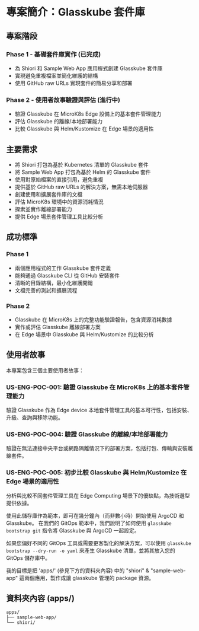 # 專案簡介：Glasskube 套件庫

## 專案階段
### Phase 1 - 基礎套件庫實作 (已完成)
- 為 Shiori 和 Sample Web App 應用程式創建 Glasskube 套件庫
- 實現避免重複檔案並簡化維護的結構
- 使用 GitHub raw URLs 實現套件的簡易分享和部署

### Phase 2 - 使用者故事驗證與評估 (進行中)
- 驗證 Glasskube 在 MicroK8s Edge 設備上的基本套件管理能力
- 評估 Glasskube 的離線/本地部署能力
- 比較 Glasskube 與 Helm/Kustomize 在 Edge 場景的適用性

## 主要需求
- 將 Shiori 打包為基於 Kubernetes 清單的 Glasskube 套件
- 將 Sample Web App 打包為基於 Helm 的 Glasskube 套件
- 使用對原始檔案的直接引用，避免重複
- 提供基於 GitHub raw URLs 的解決方案，無需本地伺服器
- 創建使用和擴展套件庫的文檔
- 評估 MicroK8s 環境中的資源消耗情況
- 探索並實作離線部署能力
- 提供 Edge 場景套件管理工具比較分析

## 成功標準
### Phase 1
- 兩個應用程式的工作 Glasskube 套件定義
- 能夠通過 Glasskube CLI 從 GitHub 安裝套件
- 清晰的目錄結構，最小化維護開銷
- 文檔完善的測試和擴展流程

### Phase 2
- Glasskube 在 MicroK8s 上的完整功能驗證報告，包含資源消耗數據
- 實作或評估 Glasskube 離線部署方案
- 在 Edge 場景中 Glasskube 與 Helm/Kustomize 的比較分析

## 使用者故事
本專案包含三個主要使用者故事：

### US-ENG-POC-001: 驗證 Glasskube 在 MicroK8s 上的基本套件管理能力
驗證 Glasskube 作為 Edge device 本地套件管理工具的基本可行性，包括安裝、升級、查詢與移除功能。

### US-ENG-POC-004: 驗證 Glasskube 的離線/本地部署能力
驗證在無法連接中央平台或網路隔離情況下的部署方案，包括打包、傳輸與安裝離線套件。

### US-ENG-POC-005: 初步比較 Glasskube 與 Helm/Kustomize 在 Edge 場景的適用性
分析與比較不同套件管理工具在 Edge Computing 場景下的優缺點，為技術選型提供依據。

使用此儲存庫作為範本，即可在幾分鐘內（而非數小時）開始使用 ArgoCD 和 Glasskube。
在我們的 GitOps 範本中，我們說明了如何使用 `glasskube bootstrap git` 指令將 Glasskube 與 ArgoCD 一起設定。

如果您偏好不同的 GitOps 工具或需要更客製化的解決方案，可以使用 `glasskube bootstrap --dry-run -o yaml` 來產生 Glasskube 清單，並將其放入您的 GitOps 儲存庫中。

我的目標是把 'apps/' (參見下方的資料夾內容) 中的 "shiori" & "sample-web-app" 這兩個應用，製作成讓 glasskube 管理的 package 資源。

## 資料夾內容 (apps/)

```
apps/
├── sample-web-app/
└── shiori/
